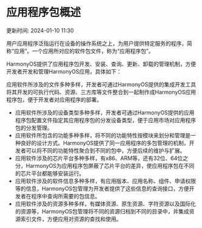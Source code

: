 # 应用程序包概述

更新时间: 2024-01-10 11:30

用户应用程序泛指运行在设备的操作系统之上，为用户提供特定服务的程序，简称“应用”。一个应用所对应的软件包文件，称为“应用程序包”。

HarmonyOS提供了应用程序包开发、安装、查询、更新、卸载的管理机制，方便开发者开发和管理HarmonyOS应用，具体如下：

应用软件所涉及的文件多种多样，开发者可通过HarmonyOS提供的集成开发工具将其开发的可执行代码、资源、三方库等文件整合到一起制作成HarmonyOS应用程序包，便于开发者对应用程序的部署。

* 应用软件所涉及的设备类型多种多样，开发者可通过HarmonyOS提供的应用程序包配置文件指定其应用程序包的分发设备类型，便于应用市场对应用程序包的分发管理。
* 应用软件所包含的功能多种多样，将不同的功能特性按模块来划分和管理是一种良好的设计方式。HarmonyOS提供了同一应用程序的多包管理的机制，开发者可以将不同的功能特性聚合到不同的包中，方便后续的维护与扩展。
* 应用软件涉及的芯片平台多种多样，有x86、ARM等，还有32位、64位之分，HarmonyOS为应用程序包屏蔽了芯片平台的差异，使应用程序包在不同的芯片平台都能够安装运行。
* 应用软件涉及的软件信息多种多样，有应用版本、应用名称、组件、申请权限等的信息，HarmonyOS包管理为开发者提供了这些信息的查询接口，方便开发者在程序中查询所需要的包信息。
* 应用软件涉及的资源多种多样，有媒体资源、原生资源、字符资源以及国际化的资源等，HarmonyOS包管理将不同的资源归档到不同的目录中，并集成资源索引文件，方便应用对资源的查找和使用。
